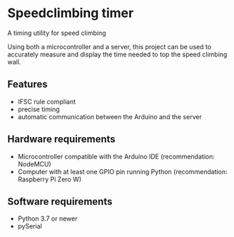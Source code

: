 # Speedclimbing timer
A timing utility for speed climbing

Using both a microcontroller and a server, this project can be used to accurately measure and display the time needed to top the speed climbing wall.


## Features
- IFSC rule compliant
- precise timing
- automatic communication between the Arduino and the server

## Hardware requirements
- Microcontroller compatible with the Arduino IDE (recommendation: NodeMCU)
- Computer with at least one GPIO pin running Python (recommendation: Raspberry Pi Zero W)

## Software requirements
- Python 3.7 or newer
- pySerial